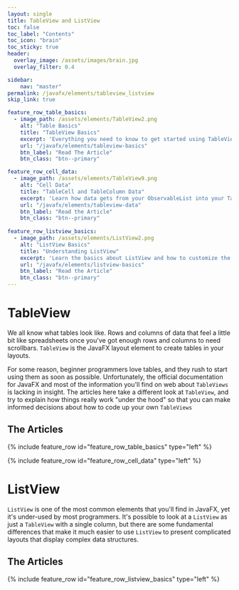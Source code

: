```yaml
---
layout: single
title: TableView and ListView
toc: false
toc_label: "Contents"
toc_icon: "brain"
toc_sticky: true
header:
  overlay_image: /assets/images/brain.jpg
  overlay_filter: 0.4

sidebar:
    nav: "master"
permalink: /javafx/elements/tableview_listview
skip_link: true

feature_row_table_basics:
  - image_path: /assets/elements/TableView2.png
    alt: "Table Basics"
    title: "TableView Basics"
    excerpt: 'Everything you need to know to get started using TableView in your layouts.'
    url: "/javafx/elements/tableview-basics"
    btn_label: "Read The Article"
    btn_class: "btn--primary"

feature_row_cell_data:
  - image_path: /assets/elements/TableView9.png
    alt: "Cell Data"
    title: "TableCell and TableColumn Data"
    excerpt: 'Learn how data gets from your ObservableList into your TableCells and how to cope with situations where the data gets a bit more complicated.'
    url: "/javafx/elements/tableview-data"
    btn_label: "Read the Article"
    btn_class: "btn--primary"
  
feature_row_listview_basics:
  - image_path: /assets/elements/ListView2.png
    alt: "ListView Basics"
    title: "Understanding ListView"
    excerpt: 'Learn the basics about ListView and how to customize the display of simple data.'
    url: "/javafx/elements/listview-basics"
    btn_label: "Read the Article"
    btn_class: "btn--primary"  
---
```


# TableView

We all know what tables look like.  Rows and columns of data that feel a little bit like spreadsheets once you've got enough rows and columns to need scrollbars.  `TableView` is the JavaFX layout element to create tables in your layouts.

For some reason, beginner programmers love tables, and they rush to start using them as soon as possible.  Unfortunately, the official documentation for JavaFX and most of the information you'll find on web about `TableViews` is lacking in insight.  The articles here take a different look at `TableView`, and try to explain how things really work "under the hood" so that you can make informed decisions about how to code up your own `TableViews`

## The Articles

{% include feature_row id="feature_row_table_basics" type="left" %}

{% include feature_row id="feature_row_cell_data" type="left" %}

# ListView

`ListView` is one of the most common elements that you'll find in JavaFX, yet it's under-used by most programmers.  It's possible to look at a `ListView` as just a `TableView` with a single column, but there are some fundamental differences that make it much easier to use `ListView` to present complicated layouts that display complex data structures.

## The Articles

{% include feature_row id="feature_row_listview_basics" type="left" %}
